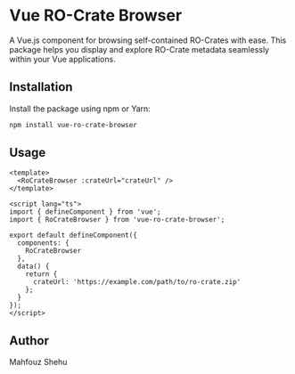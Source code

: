 # Vue RO-Crate Browser

A Vue.js component for browsing self-contained RO-Crates with ease. This package helps you display and explore RO-Crate metadata seamlessly within your Vue applications.

## Installation

Install the package using npm or Yarn:

```bash
npm install vue-ro-crate-browser
````

## Usage

```
<template>
  <RoCrateBrowser :crateUrl="crateUrl" />
</template>

<script lang="ts">
import { defineComponent } from 'vue';
import { RoCrateBrowser } from 'vue-ro-crate-browser';

export default defineComponent({
  components: {
    RoCrateBrowser
  },
  data() {
    return {
      crateUrl: 'https://example.com/path/to/ro-crate.zip'
    };
  }
});
</script>
```

## Author

Mahfouz Shehu